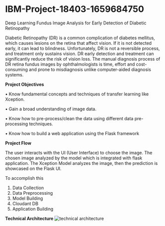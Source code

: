 # IBM-Project-18403-1659684750
Deep Learning Fundus Image Analysis for Early Detection of Diabetic Retinopathy

Diabetic Retinopathy (DR) is a common complication of diabetes mellitus, which causes lesions on the retina that affect vision. If it is not detected early, it can lead to blindness. Unfortunately, DR is not a reversible process, and treatment only sustains vision. DR early detection and treatment can significantly reduce the risk of vision loss. The manual diagnosis process of DR retina fundus images by ophthalmologists is time, effort and cost-consuming and prone to misdiagnosis unlike computer-aided diagnosis systems. 

**Project Objectives**

•	Know fundamental concepts and techniques of transfer learning like Xception.

•	Gain a broad understanding of image data.

•	Know how to pre-process/clean the data using different data pre-processing techniques.

•	Know how to build a web application using the Flask framework

**Project Flow**

The user interacts with the UI (User Interface) to choose the image. The chosen image analyzed by the model which is integrated with flask application. The Xception Model analyzes the image, then the prediction is showcased on the Flask UI.

To accomplish this

1)  Data Collection
2)  Data Preprocessing
3)  Model Building
4)  Cloudant DB
5)  Application Building

**Technical Architecture**
![technical architecture](https://user-images.githubusercontent.com/65432217/197691551-991c76ac-1788-4c3f-a2c5-17b8f0638f6c.png)
